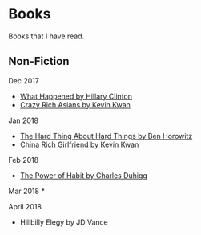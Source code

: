 # Books

Books that I have read.

## Non-Fiction
Dec 2017
* [What Happened by Hillary Clinton](https://www.amazon.com/What-Happened-Hillary-Rodham-Clinton/dp/1501175564/ref=tmm_hrd_swatch_0?_encoding=UTF8&qid=1514170928&sr=8-1)
* [Crazy Rich Asians by Kevin Kwan]()

Jan 2018
* [The Hard Thing About Hard Things by Ben Horowitz](https://www.amazon.com/Hard-Thing-About-Things-Building/dp/0062273205)
* [China Rich Girlfriend by Kevin Kwan]()

Feb 2018
* [The Power of Habit by Charles Duhigg](https://www.google.co.jp/search?q=the+power+of+habit&oq=the+power+of+habit&aqs=chrome..69i57j0l5.1998j0j4&sourceid=chrome&ie=UTF-8)

Mar 2018
* 

April 2018
* Hillbilly Elegy by JD Vance